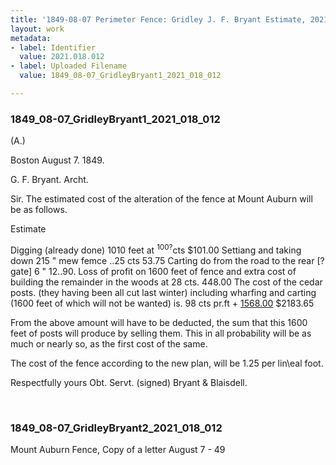 ```yaml
---
title: '1849-08-07 Perimeter Fence: Gridley J. F. Bryant Estimate, 2021.018.012'
layout: work
metadata:
- label: Identifier
  value: 2021.018.012
- label: Uploaded Filename
  value: 1849_08-07_GridleyBryant1_2021_018_012

---
```

<div class="pages">
<div id="page-1801756">
<h3><a name="page-1801756">1849_08-07_GridleyBryant1_2021_018_012</a></h3>
<div class="page-content">
<p>(A.)</p>
<p>Boston August 7. 1849.</p>
<p>G. F. Bryant. Archt.</p>
<p>Sir.  The estimated cost of the al<span class='line-break'></span>teration of the fence at Mount Auburn will be as follows.</p>
<p>Estimate</p>
<p>Digging (already done) 1010 feet at <sup>100?</sup>cts  $101.00<span class='line-break'> </span>Settiang and taking down 215 " mew femce ..25 cts  53.75<span class='line-break'> </span>Carting do from the road to the rear [?gate]  6 " 12..90.<span class='line-break'> </span>Loss of profit on 1600 feet of fence and extra<span class='line-break'> </span>cost of building the remainder in the woods at 28 cts. 448.00<span class='line-break'> </span>The cost of the cedar posts. (they having been all cut<span class='line-break'> </span>last winter) including wharfing and carting (1600<span class='line-break'> </span>feet of which will not be wanted) is. 98 cts pr.ft + <u>1568.00</u><span class='line-break'> </span>$2183.65</p>
<p>From the above amount will have to be deducted,<span class='line-break'> </span>the sum that this 1600 feet of posts will produce<span class='line-break'> </span>by selling them.  This in all probability will be as <span class='line-break'> </span>much or nearly so, as the first cost of the same.</p>
<p>The cost of the fence according to the new <span class='line-break'> </span>plan, will be 1.25 per lin\eal foot.</p>
<p>Respectfully yours<span class='line-break'> </span>Obt. Servt.<span class='line-break'> </span>(signed) Bryant &amp; Blaisdell.</p>
</div>
</div>
<br />
<div id="page-1801758">
<h3><a name="page-1801758">1849_08-07_GridleyBryant2_2021_018_012</a></h3>
<div class="page-content">
<p>Mount Auburn <span class='line-break'> </span>Fence,<span class='line-break'> </span>Copy of a letter <span class='line-break'> </span>August 7 - 49</p>
</div>
</div>
<br />
</div>
